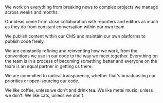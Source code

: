 We work on everything from breaking news to complex projects we manage across weeks and months.

Our ideas come from close collaboration with reporters and editors as much as they do from constant conversation within our own team.

We publish content within our CMS and maintain our own platforms to publish code freely.

We are constantly refining and reinventing how we work, from the conventions we use in our code to the way we meet together. Everything on the team is in a process of becoming something better and everyone on the team is an equal partner in getting us there.

We are committed to radical transparency, whether that's broadcasting our priorities or open-sourcing our code.

We like coffee, unless we don't and drink tea. We like metal music, unless we don't. We like cats, unless we don't.
